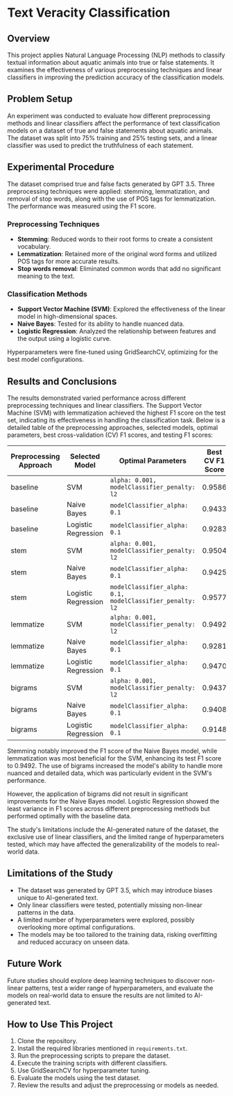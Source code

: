 # Text Veracity Classification

## Overview
This project applies Natural Language Processing (NLP) methods to classify textual information about aquatic animals into true or false statements. It examines the effectiveness of various preprocessing techniques and linear classifiers in improving the prediction accuracy of the classification models.

## Problem Setup
An experiment was conducted to evaluate how different preprocessing methods and linear classifiers affect the performance of text classification models on a dataset of true and false statements about aquatic animals. The dataset was split into 75% training and 25% testing sets, and a linear classifier was used to predict the truthfulness of each statement.

## Experimental Procedure
The dataset comprised true and false facts generated by GPT 3.5. Three preprocessing techniques were applied: stemming, lemmatization, and removal of stop words, along with the use of POS tags for lemmatization. The performance was measured using the F1 score.

### Preprocessing Techniques
- **Stemming**: Reduced words to their root forms to create a consistent vocabulary.
- **Lemmatization**: Retained more of the original word forms and utilized POS tags for more accurate results.
- **Stop words removal**: Eliminated common words that add no significant meaning to the text.

### Classification Methods
- **Support Vector Machine (SVM)**: Explored the effectiveness of the linear model in high-dimensional spaces.
- **Naive Bayes**: Tested for its ability to handle nuanced data.
- **Logistic Regression**: Analyzed the relationship between features and the output using a logistic curve.

Hyperparameters were fine-tuned using GridSearchCV, optimizing for the best model configurations.

## Results and Conclusions
The results demonstrated varied performance across different preprocessing techniques and linear classifiers. The Support Vector Machine (SVM) with lemmatization achieved the highest F1 score on the test set, indicating its effectiveness in handling the classification task. Below is a detailed table of the preprocessing approaches, selected models, optimal parameters, best cross-validation (CV) F1 scores, and testing F1 scores:

| Preprocessing Approach | Selected Model     | Optimal Parameters                                  | Best CV F1 Score | Testing F1 Score |
|------------------------|--------------------|------------------------------------------------------|------------------|------------------|
| baseline               | SVM                | `alpha: 0.001, modelClassifier_penalty: l2`          | 0.9586           | 0.9189           |
| baseline               | Naive Bayes        | `modelClassifier_alpha: 0.1`                         | 0.9433           | 0.9449           |
| baseline               | Logistic Regression| `modelClassifier_alpha: 0.1`                         | 0.9283           | 0.9414           |
| stem                   | SVM                | `alpha: 0.001, modelClassifier_penalty: l2`          | 0.9504           | 0.9315           |
| stem                   | Naive Bayes        | `modelClassifier_alpha: 0.1`                         | 0.9425           | 0.9577           |
| stem                   | Logistic Regression| `modelClassifier_alpha: 0.1, modelClassifier_penalty: l2` | 0.9577           | 0.9419           |
| lemmatize              | SVM                | `alpha: 0.001, modelClassifier_penalty: l2`          | 0.9492           | 0.9492           |
| lemmatize              | Naive Bayes        | `modelClassifier_alpha: 0.1`                         | 0.9281           | 0.9275           |
| lemmatize              | Logistic Regression| `modelClassifier_alpha: 0.1`                         | 0.9470           | 0.9446           |
| bigrams                | SVM                | `alpha: 0.001, modelClassifier_penalty: l2`          | 0.9437           | 0.9296           |
| bigrams                | Naive Bayes        | `modelClassifier_alpha: 0.1`                         | 0.9408           | 0.9315           |
| bigrams                | Logistic Regression| `modelClassifier_alpha: 0.1`                         | 0.9148           | 0.9315           |

Stemming notably improved the F1 score of the Naive Bayes model, while lemmatization was most beneficial for the SVM, enhancing its test F1 score to 0.9492. The use of bigrams increased the model's ability to handle more nuanced and detailed data, which was particularly evident in the SVM's performance.

However, the application of bigrams did not result in significant improvements for the Naive Bayes model. Logistic Regression showed the least variance in F1 scores across different preprocessing methods but performed optimally with the baseline data.

The study's limitations include the AI-generated nature of the dataset, the exclusive use of linear classifiers, and the limited range of hyperparameters tested, which may have affected the generalizability of the models to real-world data.

## Limitations of the Study
- The dataset was generated by GPT 3.5, which may introduce biases unique to AI-generated text.
- Only linear classifiers were tested, potentially missing non-linear patterns in the data.
- A limited number of hyperparameters were explored, possibly overlooking more optimal configurations.
- The models may be too tailored to the training data, risking overfitting and reduced accuracy on unseen data.

## Future Work
Future studies should explore deep learning techniques to discover non-linear patterns, test a wider range of hyperparameters, and evaluate the models on real-world data to ensure the results are not limited to AI-generated text.

## How to Use This Project
1. Clone the repository.
2. Install the required libraries mentioned in `requirements.txt`.
3. Run the preprocessing scripts to prepare the dataset.
4. Execute the training scripts with different classifiers.
5. Use GridSearchCV for hyperparameter tuning.
6. Evaluate the models using the test dataset.
7. Review the results and adjust the preprocessing or models as needed.
